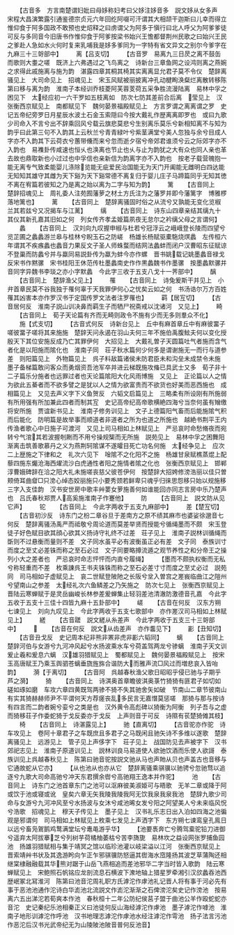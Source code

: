<!-- { "loadSidebar": true } -->
　　【古音多　方言南楚谓妇妣曰母姼称妇考曰父姼注姼音多　説文姼从女多声　宋程大昌演繁露引通鉴德宗贞元六年回纥阿啜可汗谓其大相颉干迦斯曰儿幸而得立惟仰食于阿多国政不敢预也史炤释之曰虏谓父为阿多于愼行曰北人呼父为阿爹爹徒可反与多同音今旧唐书作惟仰食于阿爹按梁书始兴王憺都督荆州民歌之曰始兴王民之爹赴人急如水火何时复来乳哺我是姼多爹同为一字特有省文异文之别尔今爹字在九麻三十三哿部中】
　　离【吕支切】
　　【古音罗　易离九三日昃之离不鼓缶而歌则大耋之嗟　既济上六弗遇过之飞鸟离之　诗新台三章鱼网之设鸿则离之燕婉之求得此戚施离与施为韵　湛露四章其桐其椅其实离离显允君子莫不令仪　楚辞离骚见上　大司命见上　招魂见上　宋玉风赋被丽披离冲孔动楗眴涣粲烂离散转移陈第曰移与离为韵　淮南子本经训乔枝菱阿芙蓉芰荷五采争胜流漫陆离　易林中孚之困见下　太经应初一六干罗如五枝离如　防次七防其差前合后离　莹见上　汉张衡西京赋见上　南都赋见下　魏何晏景福殿赋见上　方言罗谓之离离谓之罗　史记五帝纪旁罗日月星辰水波土石金玉索隠曰今按大戴礼作歴离离即罗也　或曰九歌少司命入不言兮出不辞乘回风兮载云旗悲莫悲兮生别离乐莫乐兮新相知离不与知为韵乎曰此第三句不入韵其上云秋兰兮青青緑叶兮紫茎满堂兮美人忽独与余兮目成人字亦不入韵其下云荷衣兮蕙带儵而来兮忽而逝夕宿兮帝郊君谁须兮云之际郊字亦不入韵也　易襍卦传咸速也恒乆也涣离也节止也乆与止为韵犹之大有众也同人亲也革去故也鼎取新也小过过也中孚信也亲新信为韵离字亦不入韵也　按老子载营魄抱一能无离专气致柔能婴儿涤除览能无疵爱民治国能无为天门开阖能无雌明白四达能无知知其雄守其雌为天下谿为天下谿常德不离复归于婴儿庄子马蹄篇同乎无知其徳不离在宥篇若彼知之乃是离之始以离为二字与知为韵】
　　篱
　　【古音同上　楚辞招魂见上　周礼委人注苑囿藩萝之材土方氏注为之藩罗并即今藩篱字　博雅椤落地篱也】
　　蓠
　　【古音同上　楚辞离骚固时俗之从流兮又孰能无变化览椒兰其若兹兮又况揭车与江蓠】
　　缡
　　【古音同上　诗东山四章亲结其缡九十其仪其新孔嘉其旧如之何　列女传齐孝孟姫篇夙夜无怠尔之衿缡父母之言谓何】
　　蠡
　　【古音同上　汉刘向九叹握申椒与杜若兮冠浮云之峨峨登长陵而四望兮览芷圃之蠡蠡游兰皋与桂林兮睨玉石之防嵯　杨雄长杨赋驱橐駞烧熐蠡　左传桓六年谓其不疾瘯蠡也蠡音力果反文子圣人师蛛蝥而结网法蠡蚌而闭户汉曹昭东征赋谅不登巢而防蠡兮并与蠃同易説卦传为蠃为蚌今亦作螺　晋书姚载记姚墨蠡音禄戈反宋书作黙骡　宋书桂阳王休范传杜墨蠡南史作作黒蠡魏书作墨骡　按墨蠡默骡并音同字异魏书李琰之亦小字默蠡　今此字三收于五支八戈十一荠部中】
　　醨
　　【古音同上　楚辞渔父见上】
　　罹
　　【古音同上　诗兔爰斯干并见上　小弁首章民莫不谷我独于罹何辜于天我罪伊何心之忧矣云如之何　书汤诰尔万方百姓罹其凶害本亦作罗汉书于定国传罗文法者注罗罹也】
　　羁【居宐切】
　　【古音居何反　淮南子説山训决鼻而羁生子而牺尸祝斋戒以沈诸河　又见上】
　　畸
　　【古音同上　荀子天论篇有齐而无畸则政令不施有少而无多则羣众不化】
　　施【式支切】
　　【古音式何反　诗新台见上　丘中有麻首章丘中有麻彼畱子嗟彼畱子嗟将其来施施　楚辞天问永遏在羽山夫何三年不施伯禹腹鮌夫何以变化授殷天下其位安施反成乃亡其罪伊何　大招见上　大戴礼曽子天圆篇吐气者施而含气者化是以阳施而隂化也　淮南子同　荘子秋水篇何少何多是谓谢施无一而行与道参差　则阳篇见上　外物篇见上　呉子料敌篇诸侯未防君臣未和沟垒未成禁令未施　墨子备梯篇敢问客众而勇烟资吾池军卒并进云梯既施攻偹已具武士又多　荀子非十二子篇乐分施者也远罪过者也天论篇隂阳大化风雨博施　又见上　正论篇以人之情为欲此五綦者而不欲多譬之是犹以人之情为欲富贵而不欲货也好美而恶西施也　成相篇见上　又见去声义字下义鱼贺反　六韬文启篇见上　三略柔有所设刚有所施弱有所用强有所加兼此四者而制其宐　史记高帝纪高帝歌横絶四海兮当奈何虽有矰缴将安所施　贾谊新书见上　淮南子修务训见上　文子上德篇阳气畜而后能施隂气积而后能化　防明篇是故举事而顺道者非道者之所为也道之所施也　越絶书荆平王内传渔者歌心中日施子可渡河　又见上司马相如上林赋见上　严忌哀时命愁脩夜而宛转兮气涫其若波握剞劂而不用兮操规榘而无所施　説苑见上　易林中孚之困舞阳渐离击筑善歌慕丹之义为燕荆轲隂谋不遂曤目死亡功名何施　太经争见上　应次二上歴施之下律和之　礼次六见下　唫隂不之化阳不之施　杨雄甘泉赋樵蒸焜上配藜四施东爥沧海西燿流沙白虎通性者阳之施情者隂之化也　张衡西京赋见上　邯郸淳曹娥碑辞在洽之阳大礼未施嗟丧慈父彼苍伊何　按楚辞大招姱修滂浩丽以佳只曽颊倚耳曲睂□只滂心绰态姣丽施只小要秀颈若鲜卑只魂乎归徕思怨移只始以规施移三字入支佳韵　汉书安世房中歌丰艸葽女萝施善何如谁能回亦同志言房中乐乃楚声也　吕氏春秋郑贾人高奚施淮南子作蹇他】
　　防
　　【古音同上　説文防从见它声】
　　铊
　　【古音同上　今此字两收于五支九麻部中】
　　差【楚宐切】
　　【古音初沙反　诗东门之枌二章谷旦于差南方之原不绩其麻市也婆娑徐邈音七何反　楚辞离骚汤禹严而祗敬兮周论道而莫差举贤而授能兮循绳墨而不颇　宋玉登徒子好色赋目欲其顔心欲其义扬诗守礼终不过差　荘子见上　淮南子説林训循绳而斲则不过悬衡而量则不差　文子同水虽平必有波衡虽正必有差　文子同　泰族训寸而度之至丈必差铢而称之至石必过　文子同要略撙流遁之观节养性之和分帝王之操列小大之差者也　严忌哀时命志怦怦而内直兮履绳】
　　【墨而不颇执权衡而无私兮称轻重而不差　枚乘諌呉王书夫铢铢而称之至石必差寸寸而度之至丈必过　説苑同　司马相如子虚赋见上　哀二世赋登陂阤之长阪兮坌入曽宫之嵳峩临曲江之隑州兮望南山之参差　太经礼次六鱼鳞差之乃矢施之　防次七见上　张衡西京赋见上　晋陆云寒蝉赋于是灵岳幽峻长林参差爰蝉集止轻羽差池清澈防激德音孔嘉　今此字五收于五支十三佳十四皆九麻十五卦部中】
　　嵯
　　【古音在何反　汉东方朔七谏见上　刘向九叹见上　今此字两收于五支七歌部中　亦作嵳汉司马相如上林赋见上】
　　縒
　　【古音蹉　説文縒从糸差声　今此字两收于五支三十三哿部中】
　　
　　【古音在何反　説文从齿差声　亦作齹见下】
　　彲【丑知切】
　　【古音丑戈反　史记周本纪非熊非罴非虎非彲六韬同】
　　螭
　　【古音同上　楚辞河伯与女游兮九河冲风起兮水扬波乘水车兮荷盖驾两龙兮骖螭　淮南子天文训爰止羲和爰息六螭　汉雄羽猎赋见上　蜀都赋见上　魏何晏景福殿赋见上　按宋玉高唐赋王乃乘玉舆驷苍螭垂旒旌旆合谐防大而雅声流□风过而増悲哀入皆咍韵】
　　漪【于离切】
　　【古音阿　呉越春秋渔父歌日昭昭乎侵已驰与子期乎芦之漪】
　　猗
　　【古音同上　诗淇奥首章瞻彼淇奥菉竹猗猗有匪君子如切如磋如琢如磨　车攻六章四黄既驾两骖不猗不失其驰舍矢如破　节南山二章节彼南山有实其猗赫赫师尹不平谓何天方荐瘥丧乱多民言无嘉憯莫惩嗟　那猗与那与按诗有四言而二韵者婉兮娈兮之类是也　汉外黄令高彪碑以猗衡为阿衡　列子吾与之虚而猗移荘子作委蛇猗于戈反委亦于戈反　上声则音于可反　诗隰有苌楚猗傩其枝】
　　椅
　　【古音同上　诗湛露见上】
　　驰【直离切】
　　【古音驼亦作驼　诗车攻见上　卷阿十章君子之车既庶且多君子之马既闲且驰矢诗不多维以遂歌　楚辞离骚见上　远游见上　管子见上声侈字下　荘子见上　战国防见去声被字下　汉书郊祀志见上　淮南子原道训见上　説林训良马易道使人欲驰饮酒而乐使人欲謌　泰族训见上呉越春秋见上　陈第曰驰音驼按説文驰从马也声貤从贝也声盖古也音移与它通故蛇从它亦】
　　【从也池从也亦从它　楚辞离骚乘骐骥以驰骋兮忽驰骛以追逐兮九歌大司命高驰兮冲天东君撰余辔兮高驰翔王逸本并作驼】
　　池
　　【古音同上　诗东门之池首章东门之池可以沤麻彼美淑姫可与晤歌　无羊二章或降于阿或饮于池或寝或讹　皇矣六章无矢我陵我陵我阿无饮我泉我泉我池　楚辞九歌少司命与女游兮九河冲风至兮水扬波与女沐兮咸池晞女发兮阳之阿望美人兮未来临风怳兮浩歌　招魂见上　穆天子传见上　墨子见上　汉书礼乐志日出入泊如四海之池徧观是邪谓何　司马相如上林赋见上枚乘七发见上声洒字下　东方朔七谏鸾皇孔鳯日以远兮畜凫鴐鹅鸡鹜满堂坛兮鼃黾游乎华】
　　【池要褭奔亡兮腾驾槖驼铅刀进御兮遥弃太阿拔搴芝兮列树芋荷橘柚萎枯兮苦李旖旎　易林坎之益设网张罗捕鱼园池　扬雄羽猎赋相与集于靖冥之馆以临珍池灌以岐梁溢以江河　张衡西京赋见上　晋索靖艸书状及其逸游盻向乍正乍邪骐骥防怒逼其辔海水窊隆扬其波芝草蒲陶还相继棠棣融融载其华熊对踞于山岳飞燕相追而差池邪华二字当时皆入歌韵　陆云寒蝉赋见上　宋鲍照石帆铭应龙剖流息石横波下潨地轴上猎星罗牵湘引汉欱蠡吞池西歴岷冢北冩淮河　陈第曰池音沱周礼职方氏滹沱作虖池礼记晋人将有事于河必先有事于恶池池通作沱诗白华滮池北流説文作滮沱渐渐之石俾滂沱矣史记作滂池　按易离六五出涕沱若荀爽本作池　春秋桓十二年公防纪侯莒子盟于曲池公羊作殴蛇蛇亦音沱　史记秦纪乐池相秦正义曰池徒何反山海经滹沱作虖池　墨子滹沱作嘑池　淮南子地形训滹沱作呼池　汉书地理志滹沱作虖池水经注滹沱作雩池　扬子法言污池作恶沱后汉书光武帝纪无为山陵陂池陂音普何反池音】
